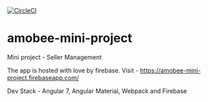 [![CircleCI](https://circleci.com/gh/Shintu-Joseph/amobee-mini-project/tree/master.svg?style=svg)](https://circleci.com/gh/Shintu-Joseph/amobee-mini-project/tree/master)
# amobee-mini-project
Mini project - Seller Management

The app is hosted with love by firebase. Visit - https://amobee-mini-project.firebaseapp.com/

Dev Stack - Angular 7, Angular Material, Webpack and Firebase
